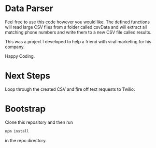 # Data Parser

Feel free to use this code however you would like.  The defined functions will read large CSV files from a folder called csvData and will extract all matching phone numbers and write them to a new CSV file called results.

This was a project I developed to help a friend with viral marketing for his company.

Happy Coding.

# Next Steps

Loop through the created CSV and fire off text requests to Twilio.

# Bootstrap

Clone this repository and then run
```bash
npm install
```
in the repo directory.